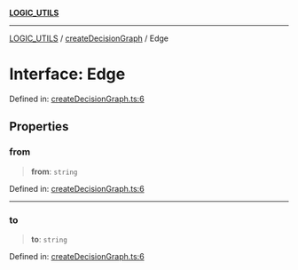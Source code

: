 [**LOGIC_UTILS**](../../README.md)

***

[LOGIC_UTILS](../../README.md) / [createDecisionGraph](../README.md) / Edge

# Interface: Edge

Defined in: [createDecisionGraph.ts:6](https://github.com/dailker/everyutil/blob/26e2bb73429918cf0d08899e9efd90b82a42c92e/src/logic/createDecisionGraph.ts#L6)

## Properties

### from

> **from**: `string`

Defined in: [createDecisionGraph.ts:6](https://github.com/dailker/everyutil/blob/26e2bb73429918cf0d08899e9efd90b82a42c92e/src/logic/createDecisionGraph.ts#L6)

***

### to

> **to**: `string`

Defined in: [createDecisionGraph.ts:6](https://github.com/dailker/everyutil/blob/26e2bb73429918cf0d08899e9efd90b82a42c92e/src/logic/createDecisionGraph.ts#L6)

